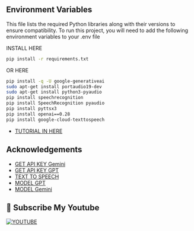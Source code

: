 
## Environment Variables
This file lists the required Python libraries along with their versions to ensure compatibility.
To run this project, you will need to add the following environment variables to your .env file

INSTALL HERE
```bash
pip install -r requirements.txt
```

OR HERE

```bash
pip install -q -U google-generativeai
sudo apt-get install portaudio19-dev
sudo apt-get install python3-pyaudio
pip install speechrecognition
pip install SpeechRecognition pyaudio
pip install pyttsx3
pip install openai==0.28
pip install google-cloud-texttospeech
``````

 - [TUTORIAL IN HERE ](https://www.youtube.com/watch?v=Sr4QnzyEeJ8)
   
## Acknowledgements
 - [GET API KEY Gemini](https://www.googleadservices.com/pagead/aclk?sa=L&ai=DChcSEwjx-P705YuLAxUK0TwCHQNOBjQYABAAGgJzZg&ae=2&aspm=1&co=1&ase=5&gclid=Cj0KCQiA7se8BhCAARIsAKnF3rzWV_HxUHRz4J8y8Ndy1zgki_IzOPIg_L4dnFEuWZ9KA4Hw9xoARPgaApUAEALw_wcB&ohost=www.google.com&cid=CAESVuD2A68IXzmPTY-MXRcI8A7_QBBSQEodonuONpq_tkjwfgL59sHoptWzLJNNPYxoPxscQMBNc7N6XFbT3H8rjsb_f8vvzK93LY7tioYJJva_yDfdRYFH&sig=AOD64_2B-pX7VqyhwLOOruCS6SmVhafATQ&q&adurl&ved=2ahUKEwjLjPr05YuLAxWuT2wGHUnWE0kQ0Qx6BAgIEAE)
 - [GET API KEY GPT](https://platform.openai.com/docs/overview)
 - [TEXT TO SPEECH](https://platform.openai.com/docs/guides/text-to-speech)
 - [MODEL GPT](https://platform.openai.com/docs/models)
 - [MODEL Gemini]([https://platform.openai.com/docs/models](https://ai.google.dev/gemini-api/docs/models/gemini?hl=id))
   
## 🔗 Subscribe My Youtube
[![YOUTUBE](https://img.shields.io/badge/my_portfolio-000?style=for-the-badge&logo=ko-fi&logoColor=white)](https://www.youtube.com/@CHYAILYA)
